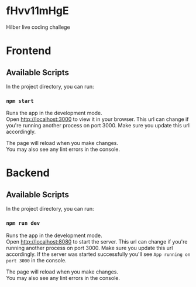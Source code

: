 # fHvv11mHgE

Hilber live coding challege

# Frontend

## Available Scripts

In the project directory, you can run:

### `npm start`

Runs the app in the development mode.\
Open [http://localhost:3000](http://localhost:3000) to view it in your browser. This url can change if you're running another process on port 3000. Make sure you update this url accordingly.

The page will reload when you make changes.\
You may also see any lint errors in the console.

# Backend

## Available Scripts

In the project directory, you can run:

### `npm run dev`

Runs the app in the development mode.\
Open [http://localhost:8080](http://localhost:8080) to start the server. This url can change if you're running another process on port 3000. Make sure you update this url accordingly. If the server was started successfully you'll see `App running on port 3000` in the console.

The page will reload when you make changes.\
You may also see any lint errors in the console.
